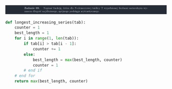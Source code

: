 <picture>
  <source srcset="../../srt/zbior_zadan/69.png" media="(prefers-color-scheme: light)">
  <source srcset="../../srt/zbior_zadan/black_69.png" media="(prefers-color-scheme: dark)">
  <img src="../../srt/zbior_zadan/black_69.png" alt="zadanie 69">
</picture>

```python
def longest_increasing_series(tab):
    counter = 1
    best_length = 1
    for i in range(1, len(tab)):
        if tab[i] > tab[i - 1]:
            counter += 1
        else:
            best_length = max(best_length, counter)
            counter = 1
        # end if
    # end for
    return max(best_length, counter)



```